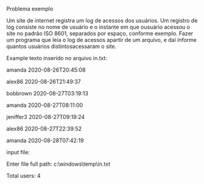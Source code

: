 Problema exemplo

Um site de internet registra um log de acessos dos usuários. Um registro de log consiste no nome de usuário e o instante em que ousuário acessou o site no padrão ISO 8601, separados por espaço,
conforme exemplo. Fazer um programa que leia o log de acessos apartir de um arquivo, e daí informe quantos usuários distintosacessaram o site.

Example texto inserido no arquivo in.txt:


amanda 2020-08-26T20:45:08

alex86 2020-08-26T21:49:37

bobbrown 2020-08-27T03:19:13

amanda 2020-08-27T08:11:00

jeniffer3 2020-08-27T09:19:24

alex86 2020-08-27T22:39:52

amanda 2020-08-28T07:42:19


input file:

Enter file full path: c:\windows\temp\in.txt

Total users: 4
